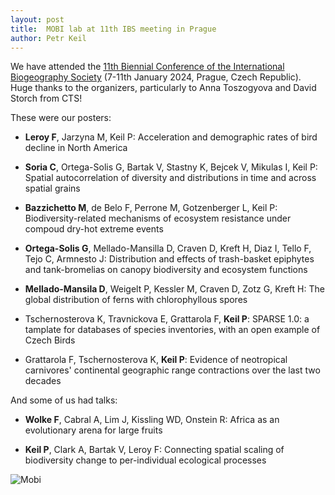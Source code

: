 ```yaml
---
layout: post
title:  MOBI lab at 11th IBS meeting in Prague
author: Petr Keil
---
```


We have attended the [11th Biennial Conference of the International Biogeography Society](https://www.biogeography.org/prague2024/) (7-11th January 2024, Prague, Czech Republic). Huge thanks to the organizers, particularly to Anna Toszogyova and David Storch from CTS!

These were our posters:

- **Leroy F**, Jarzyna M, Keil P: Acceleration and demographic rates of bird decline in North America

- **Soria C**, Ortega-Solis G, Bartak V, Stastny K, Bejcek V, Mikulas I, Keil P: Spatial autocorrelation of diversity and distributions in time and across spatial grains

- **Bazzichetto M**, de Belo F, Perrone M, Gotzenberger L, Keil P: Biodiversity-related mechanisms of ecosystem resistance under compoud dry-hot extreme events

- **Ortega-Solis G**, Mellado-Mansilla D, Craven D, Kreft H, Diaz I, Tello F, Tejo C, Armnesto J: Distribution and effects of trash-basket epiphytes and tank-bromelias on canopy biodiversity and ecosystem functions

- **Mellado-Mansila D**, Weigelt P, Kessler M, Craven D, Zotz G, Kreft H: The global distribution of ferns with chlorophyllous spores

- Tschernosterova K, Travnickova E, Grattarola F, **Keil P**: SPARSE 1.0: a tamplate for databases of species inventories, with an open example of Czech Birds

- Grattarola F, Tschernosterova K, **Keil P**: Evidence of neotropical carnivores' continental geographic range contractions over the last two decades

And some of us had talks:

- **Wolke F**, Cabral A, Lim J, Kissling WD, Onstein R: Africa as an evolutionary arena for large fruits

- **Keil P**, Clark A, Bartak V, Leroy F: Connecting spatial scaling of biodiversity change to per-individual ecological processes


![Mobi](../../../../images/news/MOBI_at_IBS2024.png)

